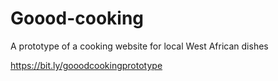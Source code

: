 # Goood-cooking
A prototype of a cooking website for local West African dishes

https://bit.ly/gooodcookingprototype 
